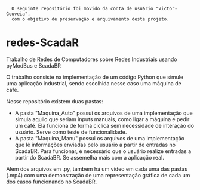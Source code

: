 ```
  O seguinte repositório foi movido da conta de usuário "Victor-Gouveia",
  com o objetivo de preservação e arquivamento deste projeto.
```
# redes-ScadaR
Trabalho de Redes de Computadores sobre Redes Industriais usando pyModBus e ScadaBR

O trabalho consiste na implementação de um código Python que simule uma aplicação industrial, sendo escolhida nesse caso uma máquina de café.

Nesse repositório existem duas pastas:
- A pasta "Maquina_Auto" possui os arquivos de uma implementação que simula aquilo que seriam inputs manuais, como ligar a máquina e pedir um café. Ela funciona de forma ciclica sem necessidade de interação do usuário. Serve como teste de funcionalidade.
- A pasta "Maquina_Manu" possui os arquivos de uma implementação que lê informações enviadas pelo usuário a partir de entradas no ScadaBR. Para funcionar, é necessário que o usuário realize entradas a partir do ScadaBR. Se assemelha mais com a aplicação real.

Além dos arquivos em .py, também há um vídeo em cada uma das pastas (.mp4) com uma demonstração de uma representação gráfica de cada um dos casos funcionando no ScadaBR.
